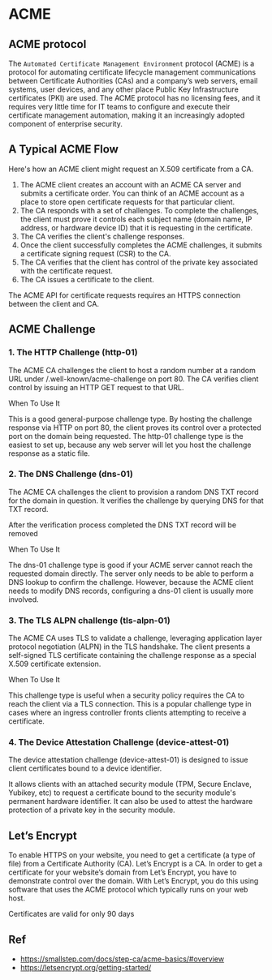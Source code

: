 # ACME

## ACME protocol
The `Automated Certificate Management Environment` protocol (ACME) is a protocol for automating certificate lifecycle management communications between Certificate Authorities (CAs) and a company’s web servers, email systems, user devices, and any other place Public Key Infrastructure certificates (PKI) are used. The ACME protocol has no licensing fees, and it requires very little time for IT teams to configure and execute their certificate management automation, making it an increasingly adopted component of enterprise security.


## A Typical ACME Flow
Here's how an ACME client might request an X.509 certificate from a CA.

1. The ACME client creates an account with an ACME CA server and submits a certificate order. You can think of an ACME account as a place to store open certificate requests for that particular client.
2. The CA responds with a set of challenges. To complete the challenges, the client must prove it controls each subject name (domain name, IP address, or hardware device ID) that it is requesting in the certificate.
3. The CA verifies the client's challenge responses.
4. Once the client successfully completes the ACME challenges, it submits a certificate signing request (CSR) to the CA.
5. The CA verifies that the client has control of the private key associated with the certificate request.
6. The CA issues a certificate to the client.

The ACME API for certificate requests requires an HTTPS connection between the client and CA.

## ACME Challenge

### 1. The HTTP Challenge (http-01)

The ACME CA challenges the client to host a random number at a random URL under /.well-known/acme-challenge on port 80. The CA verifies client control by issuing an HTTP GET request to that URL.

When To Use It

This is a good general-purpose challenge type. By hosting the challenge response via HTTP on port 80, the client proves its control over a protected port on the domain being requested. The http-01 challenge type is the easiest to set up, because any web server will let you host the challenge response as a static file.

### 2. The DNS Challenge (dns-01)
The ACME CA challenges the client to provision a random DNS TXT record for the domain in question. It verifies the challenge by querying DNS for that TXT record.

After the verification process completed the DNS TXT record will be removed

When To Use It

The dns-01 challenge type is good if your ACME server cannot reach the requested domain directly. The server only needs to be able to perform a DNS lookup to confirm the challenge. However, because the ACME client needs to modify DNS records, configuring a dns-01 client is usually more involved.

### 3. The TLS ALPN challenge (tls-alpn-01)
The ACME CA uses TLS to validate a challenge, leveraging application layer protocol negotiation (ALPN) in the TLS handshake. The client presents a self-signed TLS certificate containing the challenge response as a special X.509 certificate extension.

When To Use It

This challenge type is useful when a security policy requires the CA to reach the client via a TLS connection. This is a popular challenge type in cases where an ingress controller fronts clients attempting to receive a certificate.

### 4. The Device Attestation Challenge (device-attest-01)
The device attestation challenge (device-attest-01) is designed to issue client certificates bound to a device identifier.

It allows clients with an attached security module (TPM, Secure Enclave, Yubikey, etc) to request a certificate bound to the security module's permanent hardware identifier. It can also be used to attest the hardware protection of a private key in the security module.

## Let’s Encrypt

To enable HTTPS on your website, you need to get a certificate (a type of file) from a Certificate Authority (CA). Let’s Encrypt is a CA. In order to get a certificate for your website’s domain from Let’s Encrypt, you have to demonstrate control over the domain. With Let’s Encrypt, you do this using software that uses the ACME protocol which typically runs on your web host.

Certificates are valid for only 90 days

## Ref
- https://smallstep.com/docs/step-ca/acme-basics/#overview
- https://letsencrypt.org/getting-started/